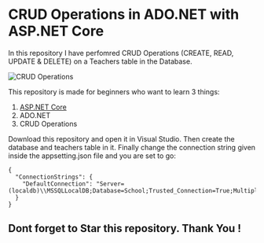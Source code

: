 # CRUD Operations in ADO.NET with ASP.NET Core
In this repository I have perfomred CRUD Operations (CREATE, READ, UPDATE & DELETE) on a Teachers table in the Database.

![CRUD Operations](https://raw.githubusercontent.com/yogyogi/CRUD-Operations-in-ADO.NET-with-ASP.NET-Core/master/CRUD-Operations-in-ado-net-ASPNET-Core.png)

This repository is made for beginners who want to learn 3 things:

1. [ASP.NET Core](http://www.yogihosting.com/category/aspnet-core/)
2. ADO.NET
3. CRUD Operations

Download this repository and open it in Visual Studio. Then create the database and teachers table in it. Finally change the connection string given inside the appsetting.json file and you are set to go:

```
{
  "ConnectionStrings": {
    "DefaultConnection": "Server=(localdb)\\MSSQLLocalDB;Database=School;Trusted_Connection=True;MultipleActiveResultSets=true"
  }
}
```
## Dont forget to Star this repository. Thank You !
